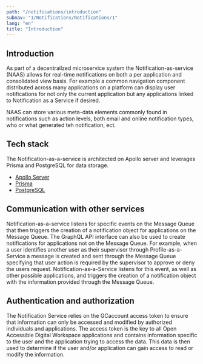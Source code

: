 ```yaml
---
path: "/notifications/introduction"
subnav: "1/Notifications/Notifications/1"
lang: "en"
title: "Introduction"
---
```


<helmet>
<title> Notifications - Introduction </title>
</helmet>

## Introduction

As part of a decentrailzed microservice system the Notification-as-service (NAAS) allows for real-time notifications on both a per application and consolidated view basis.  For example a common navigation component distributed across many applications on a platform can display user notifications for not only the current application but any applications linked to Notification as a Service if desired.

NAAS can store various meta-data elements commonly found in notifications such as action levels, both email and online notification types, who or what generated teh notification, ect.

## Tech stack

The Notification-as-a-service is architected on Apollo server and leverages Prisma and PostgreSQL for data storage.

* [Apollo Server](https://www.apollographql.com/docs/apollo-server/)
* [Prisma](https://www.prisma.io/)
* [PostgreSQL](https://www.postgresql.org/)

## Communication with other services

Notification-as-a-service listens for specific events on the Message Queue that then triggers the creation of a notification object for applications on the Message Queue.  The GraphQL API interface can also be used to create notifications for applications not on the Message Queue.  For example, when a user identifies another user as their supervisor through Profile-as-a-Service a message is created and sent through the Message Queue specifying that user action is required by the supervisor to approve or deny the users request.  Notification-as-a-Service listens for this event, as well as other possible applications, and triggers the creation of a notification object with the information provided through the Message Queue.

## Authentication and authorization

The Notification Service relies on the GCaccount access token to ensure that information can only be accessed and modified by authorized individuals and applications. The access token is the key to all Open Accessible Digital Workspace applications and contains information specific to the user and the application trying to access the data. This data is then used to determine if the user and/or application can gain access to read or modify the information.
